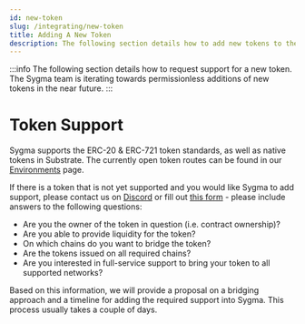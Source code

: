 ```yaml
---
id: new-token
slug: /integrating/new-token
title: Adding A New Token
description: The following section details how to add new tokens to the Sygma network.
---
```


:::info
The following section details how to request support for a new token. The Sygma team is iterating towards permissionless additions of new tokens in the near future.
:::

# Token Support

Sygma supports the ERC-20 & ERC-721 token standards, as well as native tokens in Substrate. The currently open token routes can be found in our [Environments](../08-resources/01-environments/04-mainnet.md) page.

If there is a token that is not yet supported and you would like Sygma to add support, please contact us on [Discord](https://discord.gg/Qdf6GyNB5J) or fill out [this form](https://share.hsforms.com/1K4-T_yaKSp6F06FGk4wsSgnmy2x) - please include answers to the following questions:

- Are you the owner of the token in question (i.e. contract ownership)?
- Are you able to provide liquidity for the token?
- On which chains do you want to bridge the token?
- Are the tokens issued on all required chains?
- Are you interested in full-service support to bring your token to all supported networks?

Based on this information, we will provide a proposal on a bridging approach and a timeline for adding the required support into Sygma. This process usually takes a couple of days. 
